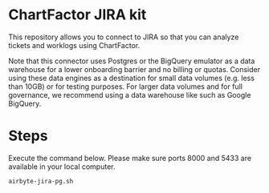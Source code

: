 # ChartFactor JIRA kit

This repository allows you to connect to JIRA so that you can analyze tickets and worklogs using ChartFactor. 

Note that this connector uses Postgres or the BigQuery emulator as a data warehouse for a lower onboarding barrier and no billing or quotas.  Consider using these data engines as a destination for small data volumes (e.g. less than 10GB) or for testing purposes. For larger data volumes and for full governance, we recommend using a data warehouse like such as Google BigQuery.

# Steps

Execute the command below. Please make sure ports 8000 and 5433 are available in your local computer. 

```commandline
airbyte-jira-pg.sh
```

